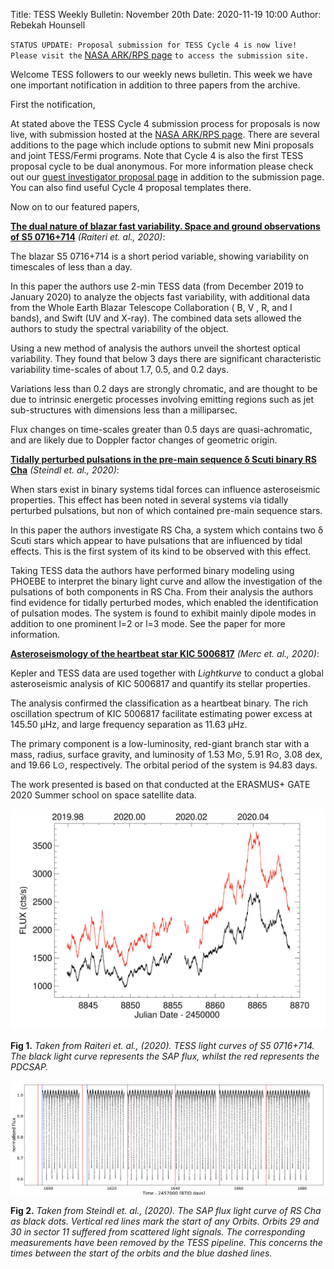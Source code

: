 Title: TESS Weekly Bulletin: November 20th
Date: 2020-11-19 10:00
Author: Rebekah Hounsell

`STATUS UPDATE: Proposal submission for TESS Cycle 4 is now live! Please visit the` [NASA ARK/RPS page](https://heasarc.gsfc.nasa.gov/ark/rps/) `to access the submission site.`


Welcome TESS followers to our weekly news bulletin. This week we have one important notification in addition to three papers from the archive.

First the notification,

At stated above the TESS Cycle 4 submission process for proposals is now live, with submission hosted at the [NASA ARK/RPS page](https://heasarc.gsfc.nasa.gov/ark/rps/). There are several additions to the page which include options to submit new Mini proposals and joint TESS/Fermi programs. Note that Cycle 4 is  also the first TESS proposal cycle to be dual anonymous. For more information please check out our [guest investigator proposal page](proposing-investigations.html) in addition to the submission page. You can also find useful Cycle 4 proposal templates there.

Now on to our featured papers,


**[The dual nature of blazar fast variability. Space and ground observations of S5 0716+714](https://arxiv.org/abs/2011.06493)** *(Raiteri et. al., 2020)*:

The blazar S5 0716+714 is a short period variable, showing variability on timescales of less than a day.

In this paper the authors use 2-min TESS data (from December 2019 to January 2020) to analyze the objects fast variability, with additional data from the Whole Earth Blazar Telescope Collaboration ( B, V , R, and I bands), and Swift (UV and X-ray). The combined data sets allowed the authors to study the spectral variability of the object.

Using a new method of analysis the authors unveil the shortest optical variability. They found that below 3 days there are significant characteristic variability time-scales of about 1.7, 0.5, and 0.2 days.

Variations less than 0.2 days are strongly chromatic, and are thought to be due to intrinsic energetic processes involving emitting regions such as jet sub-structures with dimensions less than a milliparsec.

Flux changes on time-scales greater than 0.5 days are quasi-achromatic, and are likely due to Doppler factor changes of geometric origin.

**[Tidally perturbed pulsations in the pre-main sequence δ Scuti binary RS Cha](https://arxiv.org/abs/2011.08214)** *(Steindl et. al., 2020)*:

When stars exist in binary systems tidal forces can influence asteroseismic properties. This effect has been noted in several systems via tidally perturbed pulsations, but non of which contained pre-main sequence stars.

In this paper the authors investigate RS Cha, a system which contains two δ Scuti stars which appear to have pulsations that are influenced by tidal effects. This is the first system of its kind to be observed with this effect.

Taking TESS data  the authors have performed binary modeling using PHOEBE to interpret the binary light curve and allow the investigation of the pulsations of both components in RS Cha. From their analysis the authors find evidence for tidally perturbed modes, which enabled the identification of pulsation modes. The system is found to exhibit mainly dipole modes in addition to one prominent l=2 or l=3 mode. See the paper for more information. 


**[Asteroseismology of the heartbeat star KIC 5006817](https://arxiv.org/abs/2011.08685)** *(Merc et. al., 2020)*:

Kepler and TESS data are used together with *Lightkurve* to conduct a global asteroseismic analysis of KIC 5006817 and quantify its stellar properties.

The analysis confirmed the classification as a heartbeat binary. The rich oscillation spectrum of  KIC 5006817 facilitate estimating power excess at 145.50 μHz, and large frequency separation as 11.63 μHz.

The primary component is a low-luminosity, red-giant branch star with a mass, radius, surface gravity, and luminosity of 1.53 M⊙, 5.91 R⊙, 3.08 dex, and 19.66 L⊙, respectively. The orbital period of the system is 94.83 days.

The work presented is based on that conducted at the ERASMUS+ GATE 2020 Summer school on space satellite data.


![Raiteri](images/news/Raiteri_2020.png)

**Fig 1.** *Taken from Raiteri et. al., (2020). TESS light curves of S5 0716+714. The black light curve represents the SAP flux, whilst the red represents the PDCSAP.*

![Steindl](images/news/Steindl_2020.png)

**Fig 2.** *Taken from Steindl et. al., (2020). The SAP flux light curve of RS Cha as black dots. Vertical red lines mark the start of any Orbits. Orbits 29 and 30 in sector 11 suffered from scattered light signals. The corresponding measurements have been removed by the TESS pipeline. This concerns the times between the start of the orbits and the blue dashed lines.*
